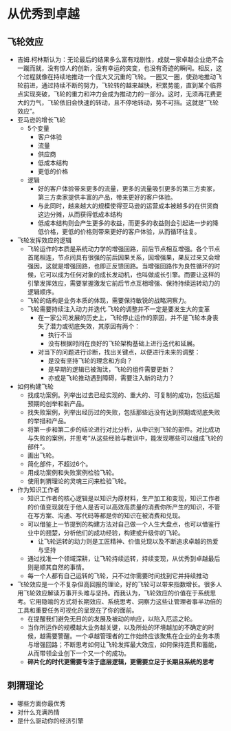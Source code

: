 # 从优秀到卓越

## 飞轮效应

* 吉姆.柯林斯认为：无论最后的结果多么富有戏剧性，成就一家卓越企业绝不会一蹴而就，没有惊人的创新，没有幸运的突变，也没有奇迹的瞬间。相反，这个过程就像在持续地推动一个庞大又沉重的飞轮。一圈又一圈，使劲地推动飞轮前进，通过持续不断的努力，飞轮转的越来越快，积累势能，直到某个临界点实现突破，飞轮的重力和冲力会成为推动力的一部分。这时，无须再花费更大的力气，飞轮依旧会快速的转动，且不停地转动，势不可挡。这就是“飞轮效应”。
* 亚马逊的增长飞轮
  - 5个变量
    + 客户体验
    + 流量
    + 供应商
    + 低成本结构
    + 更低的价格
  - 逻辑
    + 好的客户体验带来更多的流量，更多的流量吸引更多的第三方卖家，第三方卖家提供丰富的产品，带来更好的客户体验。
    + 与此同时，越来越大的规模使得亚马逊的运营成本被越多的在供货商这边分摊，从而获得低成本结构
    + 低成本结构则会产生更多的收益，而更多的收益则会引起进一步的降低价格，更低的价格则带来更好的客户体验，从而循环往复。
* 飞轮发挥效应的逻辑
  - 飞轮运作的本质是系统动力学的增强回路，前后节点相互增强。各个节点首尾相连，节点间具有很强的前后因果关系，因增强果，果反过来又会增强因，这就是增强回路，也即正反馈回路。当增强回路作为良性循环的时候，它可以成为任何对象的成长发动机，也叫做成长引擎。而要让这样的引擎发挥效应，需要掌握激发它前后节点互相增强、保持持续运转动力的逻辑顺序。
  - 飞轮的结构是业务本质的体现，需要保持敏锐的战略洞察力。
  - 飞轮需要持续注入动力并迭代.飞轮的调整并不一定是要发生大的变革
    + 在一家公司发展的历史上，飞轮停止运作的原因，并不是飞轮本身丧失了潜力或彻底失效，其原因有两个：
      * 执行不当
      * 没有根据时间在良好的飞轮架构基础上进行迭代和延展。
    + 对当下的问题进行诊断，找出关键点，以便进行未来的调整：
      * 是没有坚持飞轮的理念和方向？
      * 是早期的逻辑已被淘汰，飞轮的组件需要更新？
      * 亦或是飞轮推动遇到障碍，需要注入新的动力？
* 如何构建飞轮
  - 找成功案例。列举出过去已经实现的、重大的、可复制的成功，包括远超预期的创举和新产品。
  - 找失败案例，列举出经历过的失败，包括那些远没有达到预期或彻底失败的举措和产品。
  - 将第一步和第二步的结论进行对比分析，从中识别飞轮的部件。对比成功与失败的案例，并思考“从这些经验与教训中，能发现哪些可以组成飞轮的部件”。
  - 画出飞轮。
  - 简化部件，不超过6个。
  - 用成功案例和失败案例检验飞轮。
  - 使用刺猬理论的灵魂三问来检验飞轮。
* 作为知识工作者
  - 知识工作者的核心逻辑是以知识为原材料，生产加工和变现，知识工作者的价值变现就在于他人是否可以高效高质量的消费你所产生的知识，不管在写方案、沟通、写代码等都是你的知识在被消费和兑现。
  - 可以借鉴上一节提到的构建方法对自己做一个人生大盘点，也可以借鉴行业中的翘楚，分析他们的成功经验，构建或升级你的飞轮。
    + 让飞轮运转的动力则是工匠精神、价值兑现以及不断追求卓越的热爱与坚持
  - 通过找准一个领域深耕，让飞轮持续运转，持续变现，从优秀到卓越最后则是顺其自然的事情。
  - 每一个人都有自己运转的飞轮，只不过你需要时间找到它并持续推动
* 飞轮效应是一个不复杂但高回报的理论，好的飞轮可以带来指数增长。很多人用飞轮效应解读万事开头难与坚持。而我认为，飞轮效应的价值在于系统思考。它用隐喻的方式将长期效应、系统思考、洞察力这些让管理者事半功倍的工具和重要任务可视化的呈现在了你的面前。
  - 在提醒我们避免无目的的发展及被动的响应，以陷入厄运之轮。
  - 当你所运作的规模越大业务越关键，以及所处的环境越加的不确定的时候，越需要警醒。一个卓越管理者的工作始终应该聚焦在企业的业务本质与增强回路；不断思考如何让飞轮发挥最大效应，如何保持连贯和蓄能，从而带领企业创下一个又一个的成功。
  - **碎片化的时代更需要专注于底层逻辑，更需要立足于长期且系统的思考**

## 刺猬理论

* 哪些方面你最优秀
* 对什么充满热情
* 是什么驱动你的经济引擎
